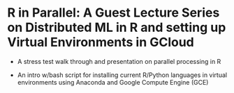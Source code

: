# R  in Parallel: A Guest Lecture Series on Distributed ML in R and setting up Virtual Environments in GCloud

- A stress test walk through and presentation on parallel processing in R

- An intro w/bash script for installing current R/Python languages in virtual environments using Anaconda and Google Compute Engine (GCE)
